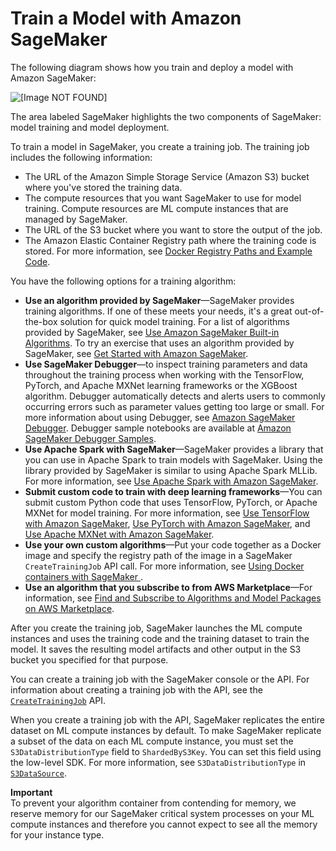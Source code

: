 # Train a Model with Amazon SageMaker<a name="how-it-works-training"></a>

The following diagram shows how you train and deploy a model with Amazon SageMaker: 

![\[Image NOT FOUND\]](http://docs.aws.amazon.com/sagemaker/latest/dg/images/sagemaker-architecture.png)

The area labeled SageMaker highlights the two components of SageMaker: model training and model deployment\.

To train a model in SageMaker, you create a training job\. The training job includes the following information:
+ The URL of the Amazon Simple Storage Service \(Amazon S3\) bucket where you've stored the training data\.
+ The compute resources that you want SageMaker to use for model training\. Compute resources are ML compute instances that are managed by SageMaker\.
+ The URL of the S3 bucket where you want to store the output of the job\.
+ The Amazon Elastic Container Registry path where the training code is stored\. For more information, see [Docker Registry Paths and Example Code](sagemaker-algo-docker-registry-paths.md)\.

You have the following options for a training algorithm:
+ **Use an algorithm provided by SageMaker**—SageMaker provides training algorithms\. If one of these meets your needs, it's a great out\-of\-the\-box solution for quick model training\. For a list of algorithms provided by SageMaker, see [Use Amazon SageMaker Built\-in Algorithms](algos.md)\. To try an exercise that uses an algorithm provided by SageMaker, see [Get Started with Amazon SageMaker](gs.md)\.
+ **Use SageMaker Debugger**—to inspect training parameters and data throughout the training process when working with the TensorFlow, PyTorch, and Apache MXNet learning frameworks or the XGBoost algorithm\. Debugger automatically detects and alerts users to commonly occurring errors such as parameter values getting too large or small\. For more information about using Debugger, see [Amazon SageMaker Debugger](train-debugger.md)\. Debugger sample notebooks are available at [Amazon SageMaker Debugger Samples](https://github.com/awslabs/amazon-sagemaker-examples/tree/master/sagemaker-debugger)\.
+ **Use Apache Spark with SageMaker**—SageMaker provides a library that you can use in Apache Spark to train models with SageMaker\. Using the library provided by SageMaker is similar to using Apache Spark MLLib\. For more information, see [Use Apache Spark with Amazon SageMaker](apache-spark.md)\.
+ **Submit custom code to train with deep learning frameworks**—You can submit custom Python code that uses TensorFlow, PyTorch, or Apache MXNet for model training\. For more information, see [Use TensorFlow with Amazon SageMaker](tf.md), [Use PyTorch with Amazon SageMaker](pytorch.md), and [Use Apache MXNet with Amazon SageMaker](mxnet.md)\.
+ **Use your own custom algorithms**—Put your code together as a Docker image and specify the registry path of the image in a SageMaker `CreateTrainingJob` API call\. For more information, see [Using Docker containers with SageMaker ](docker-containers.md)\.
+ **Use an algorithm that you subscribe to from AWS Marketplace**—For information, see [Find and Subscribe to Algorithms and Model Packages on AWS Marketplace](sagemaker-mkt-find-subscribe.md)\.

After you create the training job, SageMaker launches the ML compute instances and uses the training code and the training dataset to train the model\. It saves the resulting model artifacts and other output in the S3 bucket you specified for that purpose\. 

You can create a training job with the SageMaker console or the API\. For information about creating a training job with the API, see the [ `CreateTrainingJob`](https://docs.aws.amazon.com/sagemaker/latest/APIReference/API_CreateTrainingJob.html) API\. 

When you create a training job with the API, SageMaker replicates the entire dataset on ML compute instances by default\. To make SageMaker replicate a subset of the data on each ML compute instance, you must set the `S3DataDistributionType` field to `ShardedByS3Key`\. You can set this field using the low\-level SDK\. For more information, see `S3DataDistributionType` in [ `S3DataSource`](https://docs.aws.amazon.com/sagemaker/latest/APIReference/API_S3DataSource.html)\. 

**Important**  
To prevent your algorithm container from contending for memory, we reserve memory for our SageMaker critical system processes on your ML compute instances and therefore you cannot expect to see all the memory for your instance type\.